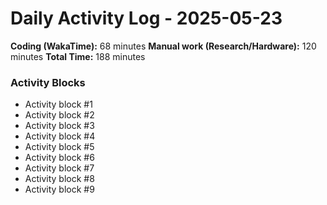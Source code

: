 # Daily Activity Log - 2025-05-23

**Coding (WakaTime):** 68 minutes
**Manual work (Research/Hardware):** 120 minutes
**Total Time:** 188 minutes

### Activity Blocks
- Activity block #1
- Activity block #2
- Activity block #3
- Activity block #4
- Activity block #5
- Activity block #6
- Activity block #7
- Activity block #8
- Activity block #9
